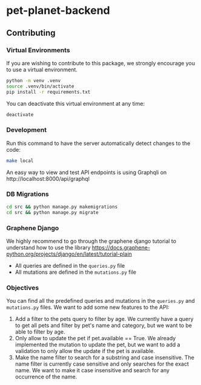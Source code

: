 # pet-planet-backend

## Contributing


### Virtual Environments

If you are wishing to contribute to this package, we strongly encourage you to
use a virtual environment.

```bash
python -m venv .venv
source .venv/bin/activate
pip install -r requirements.txt
```

You can deactivate this virtual environment at any time:

```bash
deactivate
```

### Development

Run this command to have the server automatically detect changes to the code:

```bash
make local
```

An easy way to view and test API endpoints is using Graphqli on http://localhost:8000/api/graphql

### DB Migrations


```bash
cd src && python manage.py makemigrations
cd src && python manage.py migrate
```

### Graphene Django
We highly recommend to go through the graphene django tutorial to understand how to use the library
https://docs.graphene-python.org/projects/django/en/latest/tutorial-plain

- All queries are defined in the `queries.py` file
- All mutations are defined in the `mutations.py` file


### Objectives

You can find all the predefined queries and mutations in the `queries.py` and `mutations.py` files. We want to add some new features to the API:

1. Add a filter to the pets query to filter by age. We currently have a query to get all pets and filter by pet's name and category, but we want to be able to filter by age. 
2. Only allow to update the pet if pet.available == True. We already implemented the mutation to update the pet, but we want to add a validation to only allow the update if the pet is available.
3. Make the name filter to search for a substring and case insensitive. The name filter is currently case sensitive and only searches for the exact name. We want to make it case insensitive and search for any occurrence of the name.